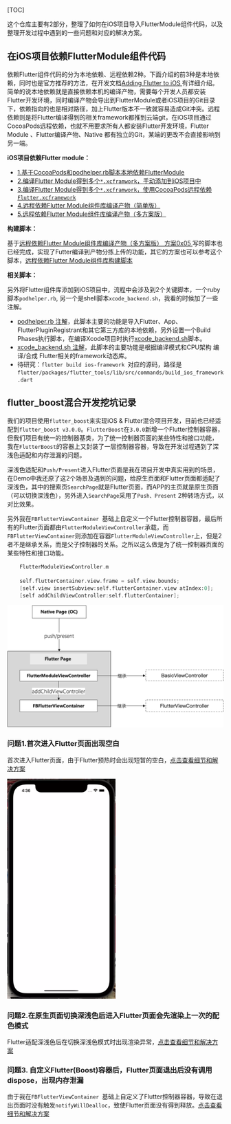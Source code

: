 [TOC]

这个仓库主要有2部分，整理了如何在iOS项目导入FlutterModule组件代码，以及整理开发过程中遇到的一些问题和对应的解决方案。

## 在iOS项目依赖FlutterModule组件代码


依赖Flutter组件代码的分为本地依赖、远程依赖2种。下面介绍的前3种是本地依赖，同时也是官方推荐的方法，在开发文档[Adding Flutter to iOS
](https://flutter.dev/docs/development/add-to-app/ios/project-setup)有详细介绍。简单的说本地依赖就是直接依赖本机的编译产物，需要每个开发人员都安装Flutter开发环境，同时编译产物会导出到FlutterModule或者iOS项目的Git目录下，依赖指向的也是相对路径，加上Flutter版本不一致就容易造成Git冲突。远程依赖则是将Flutter编译得到的相关framework都推到云端git，在iOS项目通过CocoaPods远程依赖，也就不用要求所有人都安装Flutter开发环境，Flutter Module 、Flutter编译产物、Native 都有独立的Git，某端的更改不会直接影响到另一端。

**iOS项目依赖Flutter module：**

* [1.基于CocoaPods和podhelper.rb脚本本地依赖FlutterModule](https://github.com/XiFengLang/flutter_notes/blob/main/add_flutter_to_ios.md#1%E5%9F%BA%E4%BA%8Ecocoapods%E6%9C%AC%E5%9C%B0%E4%BE%9D%E8%B5%96fluttermodule)
* [2.编译Flutter Module得到多个`*.xcframwork`，手动添加到iOS项目中](https://github.com/XiFengLang/flutter_notes/blob/main/add_flutter_to_ios.md#2%E5%B0%86flutter%E7%BC%96%E8%AF%91%E6%88%90xcframwork%E6%89%8B%E5%8A%A8%E6%B7%BB%E5%8A%A0%E5%88%B0ios%E9%A1%B9%E7%9B%AE%E4%B8%AD)
* [3.编译Flutter Module得到多个`*.xcframwork`，使用CocoaPods远程依赖`Flutter.xcframework`](https://github.com/XiFengLang/flutter_notes/blob/main/add_flutter_to_ios.md#3%E5%B0%86flutter%E7%BC%96%E8%AF%91%E6%88%90xcframwork%E4%BD%BF%E7%94%A8cocoapods%E4%BE%9D%E8%B5%96%E5%AF%BC%E5%85%A5flutterxcframework)
* [4.远程依赖Flutter Module组件库编译产物（简单版）](https://github.com/XiFengLang/flutter_notes/blob/main/add_flutter_to_ios.md#4%E8%BF%9C%E7%A8%8B%E4%BE%9D%E8%B5%96flutter%E7%BC%96%E8%AF%91%E4%BA%A7%E7%89%A9)
* [5.远程依赖Flutter Module组件库编译产物（多方案版）](https://github.com/XiFengLang/flutter_notes/blob/main/depend_flutter_module_remotely.md)

**构建脚本：**

基于[远程依赖Flutter Module组件库编译产物（多方案版） 方案0x05 ](https://github.com/XiFengLang/flutter_notes/blob/main/depend_flutter_module_remotely.md#0x05-%E5%8F%AF%E8%A1%8C----%E5%85%A8%E9%83%A8%E7%BB%8F%E6%9C%AC%E5%9C%B0podspec%E4%B8%AD%E8%BD%AC%E8%BF%9C%E7%A8%8Bzip--git%E6%B7%B7%E5%90%88%E4%BE%9D%E8%B5%96podspec%E6%96%87%E4%BB%B6%E7%BB%9F%E4%B8%80%E6%94%BE%E5%88%B0%E7%8B%AC%E7%AB%8B%E4%BB%93%E5%BA%93flutter_module_sdk_podspec%E7%AE%A1%E7%90%86)写的脚本也已经完成，实现了Futter编译到产物分拣上传的功能，其它的方案也可以参考这个脚本，[远程依赖Flutter Module组件库构建脚本](https://github.com/XiFengLang/flutter_notes/blob/main/flutter_build_script.md)

**相关脚本：**

另外将Flutter组件库添加到iOS项目中，流程中会涉及到2个关键脚本，一个ruby脚本`podhelper.rb`, 另一个是shell脚本`xcode_backend.sh`，我看的时候加了一些注解。

* [podhelper.rb 注解](https://github.com/XiFengLang/flutter_notes/blob/main/podhelper.rb)，此脚本主要的功能是导入Flutter、App、FlutterPluginRegistrant和其它第三方库的本地依赖，另外设置一个Build Phases执行脚本，在编译Xcode项目时执行[xcode_backend.sh](https://github.com/XiFengLang/flutter_notes/blob/main/xcode_backend.sh)脚本。
* [xcode_backend.sh 注解](https://github.com/XiFengLang/flutter_notes/blob/main/xcode_backend.sh)，此脚本的主要功能是根据编译模式和CPU架构 编译/合成 Flutter相关的framework动态库。
* 待研究：`flutter build ios-framework `对应的源码，路径是`flutter/packages/flutter_tools/lib/src/commands/build_ios_framework.dart`





## flutter_boost混合开发挖坑记录

我们的项目使用`flutter_boost`来实现iOS & Flutter混合项目开发，目前也已经适配到`flutter_boost v3.0.0`。`FlutterBoost`在`3.0.0`新增一个Flutter控制器容器，但我们项目有统一的控制器基类，为了统一控制器页面的某些特性和接口功能， 我在`FlutterBoost`的容器上又封装了一层控制器容器，导致在开发过程遇到了深浅色适配和内存泄漏的问题。

深浅色适配和`Push/Present`进入Flutter页面是我在项目开发中真实用到的场景，在Demo中我还原了这2个场景及遇到的问题，给原生页面和Flutter页面都适配了深浅色，其中的搜索页`SearchPage`就是Flutter页面，而APP的主页就是原生页面（可以切换深浅色），另外进入`SearchPage`采用了`Push、Present` 2种转场方式，以对比效果。


另外我在`FBFlutterViewContainer `基础上自定义一个Flutter控制器容器，最后所有的Flutter页面都由`FlutterModuleViewController`承载，而`FBFlutterViewContainer`则添加在容器`FlutterModuleViewController`上，但是2者不是继承关系，而是父子控制器的关系。之所以这么做是为了统一控制器页面的某些特性和接口功能。


```C
    FlutterModuleViewController.m

    self.flutterContainer.view.frame = self.view.bounds;
    [self.view insertSubview:self.flutterContainer.view atIndex:0];
    [self addChildViewController:self.flutterContainer];
```

<img src="https://github.com/XiFengLang/flutter_notes/blob/main/assets/flutter_page_container.png"  alt="Flutter控制器容器"/><br/>



### 问题1.首次进入Flutter页面出现空白

首次进入Flutter页面，由于Flutter预热时会出现短暂的空白，[点击查看细节和解决方案](https://github.com/XiFengLang/flutter_notes/blob/main/flutter_boost_dark_mode.md)

<img src="https://github.com/XiFengLang/flutter_notes/blob/main/assets/ezgif.com-gif-maker.webp" width="50%" height="50%" alt="问题图"/><br/>

### 问题2.在原生页面切换深浅色后进入Flutter页面会先渲染上一次的配色模式

Flutter适配深浅色后在切换深浅色模式时出现渲染异常，[点击查看细节和解决方案](https://github.com/XiFengLang/flutter_notes/blob/main/flutter_boost_dark_mode.md)


### 问题3. 自定义Flutter(Boost)容器后，Flutter页面退出后没有调用dispose，出现内存泄漏

由于我在`FBFlutterViewContainer `基础上自定义了Flutter控制器容器，导致在退出页面时没有触发`notifyWillDealloc`，致使Flutter页面没有得到释放。[点击查看细节和解决方案](https://github.com/XiFengLang/flutter_notes/blob/main/flutter_boost_memory_leak.md)







